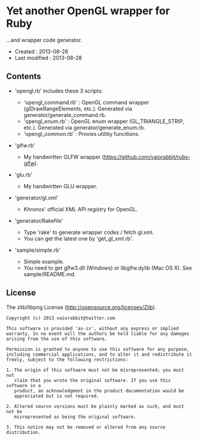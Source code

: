 <!-- -*- mode:markdown; coding:utf-8; -*- -->

# Yet another OpenGL wrapper for Ruby #

...and wrapper code generator.

*   Created : 2013-08-28
*   Last modified : 2013-08-28

## Contents ##

*   'opengl.rb' includes these 3 scripts:
	*   'opengl_command.rb' : OpenGL command wrapper (glDrawRangeElements, etc.). Generated via generator/generate_command.rb.
	*   'opengl_enum.rb' : OpenGL enum wrapper (GL_TRIANGLE_STRIP, etc.). Generated via generator/generate_enum.rb.
	*   'opengl_common.rb' : Provies utilitiy funcitions.

* 'glfw.rb'
	* My handwirtten GLFW wrapper (https://github.com/vaiorabbit/ruby-glfw).

* 'glu.rb'
	* My handwirtten GLU wrapper.

*   'generator/gl.xml'
	*   Khronos' official XML API registry for OpenGL.

*   'generator/Rakefile'
	*   Type 'rake' to generate wrapper codes / fetch gl.xml.
	*   You can get the latest one by 'get_gl_xml.rb'.

*   'sample/simple.rb'
	*   Simple example.
    *   You need to get glfw3.dll (Windows) or libglfw.dylib (Mac OS X). See sample/README.md.

## License ##

The zlib/libpng License (http://opensource.org/licenses/Zlib).

    Copyright (c) 2013 vaiorabbit@twitter.com

    This software is provided 'as-is', without any express or implied
    warranty. In no event will the authors be held liable for any damages
    arising from the use of this software.

    Permission is granted to anyone to use this software for any purpose,
    including commercial applications, and to alter it and redistribute it
    freely, subject to the following restrictions:

    1. The origin of this software must not be misrepresented; you must not
       claim that you wrote the original software. If you use this software in a
       product, an acknowledgment in the product documentation would be
       appreciated but is not required.

    2. Altered source versions must be plainly marked as such, and must not be
       misrepresented as being the original software.

    3. This notice may not be removed or altered from any source distribution.
